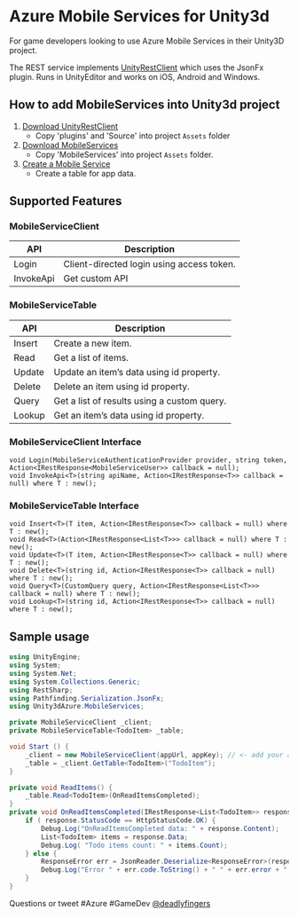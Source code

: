 # Azure Mobile Services for Unity3d
For game developers looking to use Azure Mobile Services in their Unity3D project. 

The REST service implements [UnityRestClient](https://github.com/ProjectStratus/UnityRestClient) which uses the JsonFx plugin. 
Runs in UnityEditor and works on iOS, Android and Windows. 

## How to add MobileServices into Unity3d project
1. [Download UnityRestClient](https://github.com/ProjectStratus/UnityRestClient/archive/master.zip)
 	* Copy 'plugins' and 'Source' into project `Assets` folder
2. [Download MobileServices](https://github.com/Unity3dAzure/MobileServices/archive/master.zip)  
	* Copy 'MobileServices' into project `Assets` folder. 
3. [Create a Mobile Service](https://manage.windowsazure.com)
	* Create a table for app data.

## Supported Features
### MobileServiceClient
API | Description
--- | -----------
Login | Client-directed login using access token.
InvokeApi | Get custom API

### MobileServiceTable
API | Description
--- | -----------
Insert | Create a new item. 
Read | Get a list of items. 
Update | Update an item’s data using id property. 
Delete | Delete an item using id property.  
Query | Get a list of results using a custom query. 
Lookup | Get an item’s data using id property. 

### MobileServiceClient Interface
	void Login(MobileServiceAuthenticationProvider provider, string token, Action<IRestResponse<MobileServiceUser>> callback = null);
	void InvokeApi<T>(string apiName, Action<IRestResponse<T>> callback = null) where T : new();

### MobileServiceTable Interface
	void Insert<T>(T item, Action<IRestResponse<T>> callback = null) where T : new();
	void Read<T>(Action<IRestResponse<List<T>>> callback = null) where T : new();
	void Update<T>(T item, Action<IRestResponse<T>> callback = null) where T : new();
	void Delete<T>(string id, Action<IRestResponse<T>> callback = null) where T : new();
	void Query<T>(CustomQuery query, Action<IRestResponse<List<T>>> callback = null) where T : new();
	void Lookup<T>(string id, Action<IRestResponse<T>> callback = null) where T : new();


## Sample usage

```csharp
using UnityEngine;
using System;
using System.Net;
using System.Collections.Generic;
using RestSharp;
using Pathfinding.Serialization.JsonFx;
using Unity3dAzure.MobileServices;
```

```csharp
private MobileServiceClient _client;
private MobileServiceTable<TodoItem> _table;
```

```csharp
void Start () {
	_client = new MobileServiceClient(appUrl, appKey); // <- add your app connection strings here.
	_table = _client.GetTable<TodoItem>("TodoItem");
}
```

```csharp
private void ReadItems() {
	_table.Read<TodoItem>(OnReadItemsCompleted);
}
private void OnReadItemsCompleted(IRestResponse<List<TodoItem>> response) {
	if ( response.StatusCode == HttpStatusCode.OK) {
		Debug.Log("OnReadItemsCompleted data: " + response.Content);
		List<TodoItem> items = response.Data;
		Debug.Log( "Todo items count: " + items.Count);
	} else {
		ResponseError err = JsonReader.Deserialize<ResponseError>(response.Content);
		Debug.Log("Error " + err.code.ToString() + " " + err.error + " Uri: " + response.ResponseUri);
	}
}
```

Questions or tweet #Azure #GameDev [@deadlyfingers](https://twitter.com/deadlyfingers)